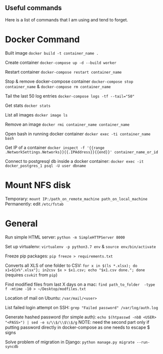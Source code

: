 ## Useful commands
Here is a list of commands that I am using and tend to forget.

# Docker Command

Built image
`docker build -t container_name .`

Create container
`docker-compose up -d --build worker`

Restart container
`docker-compose restart container_name`

Stop & remove docker-compose container
`docker-compose stop container_name` & `docker-compose rm container_name`

Tail the last 50 log entries
`docker-compose logs -tf --tail="50"`

Get stats
`docker stats`

List all images
`docker image ls`

Remove an image
`docker rmi container_name container_name`

Open bash in running docker container
`docker exec -ti container_name bash`

Get IP of a container
`docker inspect -f '{{range .NetworkSettings.Networks}}{{.IPAddress}}{{end}}' container_name_or_id`

Connect to postgresql db inside a docker container: `docker exec -it docker_postgres_1 psql -U user dbname`


# Mount NFS disk
Temporary: `mount IP:/path_on_remote_machine path_on_local_machine`
Permanently: edit `/etc/fstab`

# General
Run simple HTML server: `python -m SimpleHTTPServer 8000`

Set up virtualenv: `virtualenv -p python3.7 env` & `source env/bin/activate`

Freeze pip packages: `pip freeze > requirements.txt`

Converts all XLS of one folder to CSV: `for x in $(ls *.xlsx); do x1=${x%".xlsx"}; in2csv $x > $x1.csv; echo "$x1.csv done."; done` (requires `csvkit` from `pip`)

Find modified files from last X days on a mac: `find path_to_folder  -type f -mtime -10 > ~/Desktop/modfiles.txt`

Location of mail on Ubuntu: `/var/mail/<user>`

List failed login attempt on SSH: `grep "Failed password" /var/log/auth.log`

Generate hashed password (for simple auth): `echo $(htpasswd -nbB <USER> "<PASS>") | sed -e s/\\$/\\$\\$/g`
NOTE: need the second part only if putting password directly in docker-compose as one needs to escape $ signs

Solve problem of migration in Django: `python manage.py migrate --run-syncdb`